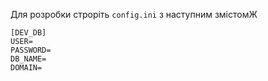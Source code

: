 Для розробки строріть `config.ini` з наступним змістомЖ

```
[DEV_DB]
USER=
PASSWORD=
DB_NAME=
DOMAIN=
```